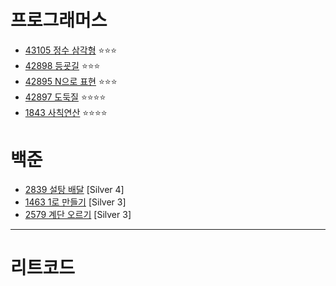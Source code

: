 # 프로그래머스
- [43105 정수 삼각형](https://school.programmers.co.kr/learn/courses/30/lessons/43105) ⭐⭐⭐
- [42898 등굣길](https://school.programmers.co.kr/learn/courses/30/lessons/42898) ⭐⭐⭐
- [42895 N으로 표현](https://school.programmers.co.kr/learn/courses/30/lessons/42895) ⭐⭐⭐
- [42897 도둑질](https://school.programmers.co.kr/learn/courses/30/lessons/42897) ⭐⭐⭐⭐
- [1843 사칙연산](https://school.programmers.co.kr/learn/courses/30/lessons/1843) ⭐⭐⭐⭐
  

# 백준
- [2839 설탕 배달](https://www.acmicpc.net/problem/2839) [Silver 4]
- [1463 1로 만들기](https://www.acmicpc.net/problem/1463) [Silver 3]
- [2579 계단 오르기](https://www.acmicpc.net/problem/2579) [Silver 3]

---
# 리트코드

